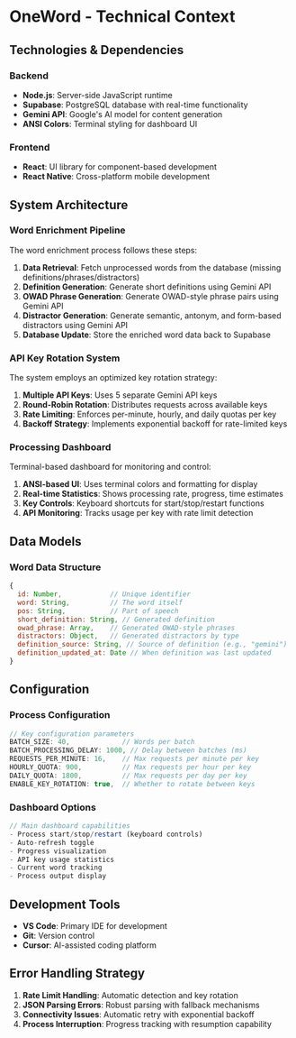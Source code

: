 # OneWord - Technical Context

## Technologies & Dependencies

### Backend 
- **Node.js**: Server-side JavaScript runtime
- **Supabase**: PostgreSQL database with real-time functionality
- **Gemini API**: Google's AI model for content generation
- **ANSI Colors**: Terminal styling for dashboard UI

### Frontend
- **React**: UI library for component-based development
- **React Native**: Cross-platform mobile development

## System Architecture

### Word Enrichment Pipeline
The word enrichment process follows these steps:

1. **Data Retrieval**: Fetch unprocessed words from the database (missing definitions/phrases/distractors)
2. **Definition Generation**: Generate short definitions using Gemini API
3. **OWAD Phrase Generation**: Generate OWAD-style phrase pairs using Gemini API
4. **Distractor Generation**: Generate semantic, antonym, and form-based distractors using Gemini API
5. **Database Update**: Store the enriched word data back to Supabase

### API Key Rotation System
The system employs an optimized key rotation strategy:

1. **Multiple API Keys**: Uses 5 separate Gemini API keys
2. **Round-Robin Rotation**: Distributes requests across available keys
3. **Rate Limiting**: Enforces per-minute, hourly, and daily quotas per key
4. **Backoff Strategy**: Implements exponential backoff for rate-limited keys

### Processing Dashboard
Terminal-based dashboard for monitoring and control:

1. **ANSI-based UI**: Uses terminal colors and formatting for display
2. **Real-time Statistics**: Shows processing rate, progress, time estimates
3. **Key Controls**: Keyboard shortcuts for start/stop/restart functions
4. **API Monitoring**: Tracks usage per key with rate limit detection

## Data Models

### Word Data Structure
```javascript
{
  id: Number,            // Unique identifier
  word: String,          // The word itself
  pos: String,           // Part of speech
  short_definition: String, // Generated definition
  owad_phrase: Array,    // Generated OWAD-style phrases
  distractors: Object,   // Generated distractors by type
  definition_source: String, // Source of definition (e.g., "gemini")
  definition_updated_at: Date // When definition was last updated
}
```

## Configuration

### Process Configuration
```javascript
// Key configuration parameters
BATCH_SIZE: 40,             // Words per batch
BATCH_PROCESSING_DELAY: 1000, // Delay between batches (ms)
REQUESTS_PER_MINUTE: 16,    // Max requests per minute per key
HOURLY_QUOTA: 900,          // Max requests per hour per key
DAILY_QUOTA: 1800,          // Max requests per day per key
ENABLE_KEY_ROTATION: true,  // Whether to rotate between keys
```

### Dashboard Options
```javascript
// Main dashboard capabilities
- Process start/stop/restart (keyboard controls)
- Auto-refresh toggle
- Progress visualization
- API key usage statistics
- Current word tracking
- Process output display
```

## Development Tools

- **VS Code**: Primary IDE for development
- **Git**: Version control
- **Cursor**: AI-assisted coding platform

## Error Handling Strategy

1. **Rate Limit Handling**: Automatic detection and key rotation
2. **JSON Parsing Errors**: Robust parsing with fallback mechanisms
3. **Connectivity Issues**: Automatic retry with exponential backoff
4. **Process Interruption**: Progress tracking with resumption capability 